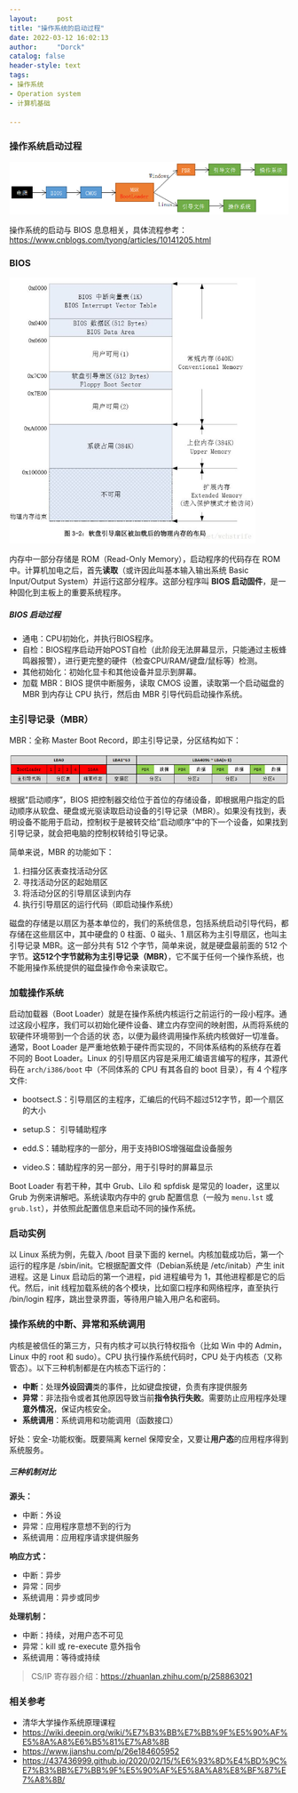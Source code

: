 ```yaml
---
layout:     post
title: "操作系统的启动过程"
date: 2022-03-12 16:02:13
author:     "Dorck"
catalog: false
header-style: text
tags: 
- 操作系统
- Operation system
- 计算机基础

---
```




### 操作系统启动过程

![operation_sys_startup](/img/in-post/post-computer-science/operation_sys_startup.png)

操作系统的启动与 BIOS 息息相关，具体流程参考：https://www.cnblogs.com/tyong/articles/10141205.html

### BIOS

<img src="/img/in-post/post-computer-science/bios_distribution.jpeg" alt="bios_distribution" style="zoom:67%;" />

内存中一部分存储是 ROM（Read-Only Memory），启动程序的代码存在 ROM 中。计算机加电之后，首先**读取**（或许因此叫基本输入输出系统 Basic Input/Output System）并运行这部分程序。这部分程序叫 **BIOS 启动固件**，是一种固化到主板上的重要系统程序。

##### BIOS 启动过程

- 通电：CPU初始化，并执行BIOS程序。
- 自检：BIOS程序启动开始POST自检（此阶段无法屏幕显示，只能通过主板蜂鸣器报警），进行更完整的硬件（检查CPU/RAM/键盘/鼠标等）检测。
- 其他初始化：初始化显卡和其他设备并显示到屏幕。
- 加载 MBR：BIOS 提供中断服务，读取 CMOS 设置，读取第一个启动磁盘的 MBR 到内存让 CPU 执行，然后由 MBR 引导代码启动操作系统。

### 主引导记录（MBR）

MBR：全称 Master Boot Record，即主引导记录，分区结构如下：

![mbr_distribution](/img/in-post/post-computer-science/mbr_distribution.png)

根据“启动顺序”，BIOS 把控制器交给位于首位的存储设备，即根据用户指定的启动顺序从软盘、硬盘或光驱读取启动设备的引导记录（MBR）。如果没有找到，表明设备不能用于启动，控制权于是被转交给”启动顺序”中的下一个设备，如果找到引导记录，就会把电脑的控制权转给引导记录。

简单来说，MBR 的功能如下：

1. 扫描分区表查找活动分区
2. 寻找活动分区的起始扇区
3. 将活动分区的引导扇区读到内存
4. 执行引导扇区的运行代码（即启动操作系统）

磁盘的存储是以扇区为基本单位的，我们的系统信息，包括系统启动引导代码，都存储在这些扇区中，其中硬盘的 0 柱面、0 磁头、1 扇区称为主引导扇区，也叫主引导记录 MBR。这一部分共有 512 个字节，简单来说，就是硬盘最前面的 512 个字节。**这512个字节就称为主引导记录（MBR）**，它不属于任何一个操作系统，也不能用操作系统提供的磁盘操作命令来读取它。

### 加载操作系统

启动加载器（Boot Loader）就是在操作系统内核运行之前运行的一段小程序。通过这段小程序，我们可以初始化硬件设备、建立内存空间的映射图，从而将系统的软硬件环境带到一个合适的状 态，以便为最终调用操作系统内核做好一切准备。通常，Boot Loader 是严重地依赖于硬件而实现的，不同体系结构的系统存在着不同的 Boot Loader。Linux 的引导扇区内容是采用汇编语言编写的程序，其源代码在 `arch/i386/boot` 中（不同体系的 CPU 有其各自的 boot 目录），有 4 个程序文件:

- bootsect.S：引导扇区的主程序，汇编后的代码不超过512字节，即一个扇区的大小

- setup.S： 引导辅助程序

- edd.S：辅助程序的一部分，用于支持BIOS增强磁盘设备服务

- video.S：辅助程序的另一部分，用于引导时的屏幕显示

Boot Loader 有若干种，其中 Grub、Lilo 和 spfdisk 是常见的 loader，这里以 Grub 为例来讲解吧。系统读取内存中的 grub 配置信息（一般为 `menu.lst` 或 `grub.lst`），并依照此配置信息来启动不同的操作系统。

### 启动实例

以 Linux 系统为例，先载入 /boot 目录下面的 kernel。内核加载成功后，第一个运行的程序是 /sbin/init。它根据配置文件（Debian系统是 /etc/initab）产生 init 进程。这是 Linux 启动后的第一个进程，pid 进程编号为 1，其他进程都是它的后代。然后，init 线程加载系统的各个模块，比如窗口程序和网络程序，直至执行 /bin/login 程序，跳出登录界面，等待用户输入用户名和密码。



### 操作系统的中断、异常和系统调用

内核是被信任的第三方，只有内核才可以执行特权指令（比如 Win 中的 Admin，Linux 中的 root 和 sudo）。CPU 执行操作系统代码时，CPU 处于内核态（又称管态）。以下三种机制都是在内核态下运行的：

- **中断**：处理**外设回调**类的事件，比如键盘按键，负责有序提供服务
- **异常**：非法指令或者其他原因导致当前**指令执行失败**。需要防止应用程序处理**意外情况**，保证内核安全。
- **系统调用**：系统调用和功能调用（函数接口）

好处：安全-功能权衡。既要隔离 kernel 保障安全，又要让**用户态**的应用程序得到系统服务。

##### 三种机制对比

**源头：**

- 中断：外设
- 异常：应用程序意想不到的行为
- 系统调用：应用程序请求提供服务

**响应方式：**

- 中断：异步
- 异常：同步
- 系统调用：异步或同步

**处理机制：**

- 中断：持续，对用户态不可见
- 异常：kill 或 re-execute 意外指令
- 系统调用：等待或持续

> CS/IP 寄存器介绍：https://zhuanlan.zhihu.com/p/258863021

### 相关参考

- 清华大学操作系统原理课程
- https://wiki.deepin.org/wiki/%E7%B3%BB%E7%BB%9F%E5%90%AF%E5%8A%A8%E6%B5%81%E7%A8%8B
- https://www.jianshu.com/p/26e184605952
- https://437436999.github.io/2020/02/15/%E6%93%8D%E4%BD%9C%E7%B3%BB%E7%BB%9F%E5%90%AF%E5%8A%A8%E8%BF%87%E7%A8%8B/